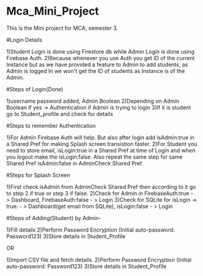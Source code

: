 # Mca_Mini_Project
This is the Mini project for MCA, semester 3.

#Login Details

1)Student Login is done using Firestore db while Admin Login is done using Firebase Auth.
2)Because whenever you use Auth you get ID of the current Instance but as we have provided a feature to Admin to add students, as Admin is logged In we won't get the
ID of students as Instance is of the Admin.

#Steps of Login(Done)

1)username password added, Admin Boolean
2)Depending on Admin Boolean if yes -> Authentication if Admin is trying to login
3)If it is student go to Student_profile and check for details

#Steps to remember Authentication

1)For Admin Firebase Auth will help. But also after login add isAdmin:true in a Shared Pref for making Splash screen transistion faster.
2)For Student you need to store email, isLogin:true in a Shared Pref at time of Login and when you logout make the isLogin:false. Also repeat the same step
for same Shared Pref isAdmin:false in AdminCheck Shared Pref.

#Steps for Splash Screen

1)First check isAdmin from AdminCheck Shared Pref then according to it go to step 2 if true or step 3 if false.
2)Check for Admin in FirebaseAuth:true - > Dashboard, FirebaseAuth:false - > Login
3)Check for SQLite for isLogin -> true: - > Dashboard(get email from SQLite), isLogin:false - > Login

#Steps of Adding(Student) by Admin-

1)Fill details 
2)Perform Password Encryption (Initial auto-password: Password123)
3)Store details in Student_Profile

OR

1)Import CSV file and fetch details.
2)Perform Password Encryption (Initial auto-password: Password123)
3)Store details in Student_Profile

